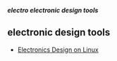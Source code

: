 _**electro electronic design tools**_

## electronic design tools

- [Electronics Design on Linux](http://www.allaboutcircuits.com/technical-articles/electronics-design-on-linux/)
